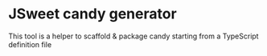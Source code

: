 # JSweet candy generator
This tool is a helper to scaffold & package candy starting from a TypeScript definition file
